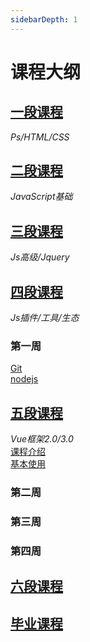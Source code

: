 ```yaml
---
sidebarDepth: 1
---
```

# 课程大纲

## [一段课程](./guide/一段.md)
*Ps/HTML/CSS*
## [二段课程](./guide/二段/二段.md)
*JavaScript基础*
## [三段课程](./guide/三段.md)
*Js高级/Jquery*
## [四段课程](./guide/四段/目录.md)
*Js插件/工具/生态*
### **第一周**
[Git](../guide/四段/Git.md)<br>
[nodejs](../guide/四段/Nodejs.md)
## [五段课程](./guide/五段/课程介绍.md)
*Vue框架2.0/3.0*  
[课程介绍](../guide/五段/课程介绍.md)<br> 
[基本使用](../guide/五段/基本使用.html)<br> 

### **第二周**
### **第三周**
### **第四周**
## [六段课程](./guide/六段.md)

## [毕业课程](./guide/毕业课程.md)

